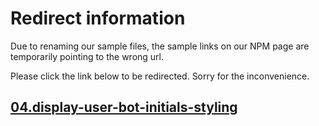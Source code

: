 # Redirect information

Due to renaming our sample files, the sample links on our NPM page are temporarily pointing to the wrong url. 

Please click the link below to be redirected. Sorry for the inconvenience.

## [04.display-user-bot-initials-styling](./../04.display-user-bot-initials-styling/README.md)